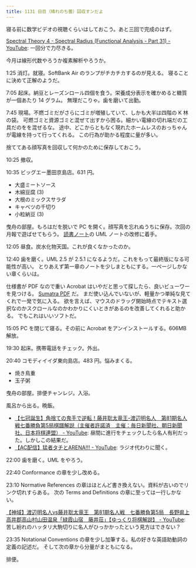 ```yaml
---
title: 1131 日目（晴れのち曇）回収すンだよ
---
```


寝る前に数学ビデオの視聴くらいはしておこう。あと三回で完成のはず。

[Spectral Theory 4 - Spectral Radius (Functional Analysis - Part 31) - YouTube](https://www.youtube.com/watch?v=Jo78YrqN0fg&list=PLBh2i93oe2qsGKDOsuVVw-OCAfprrnGfr&index=31):
一回分で力尽きる。

今月は線形代数やろうか複素解析やろうか。

1:25 消灯。就寝。SoftBank Air のランプがチカチカするのが見える。
寝ることに決めて正解のようだ。

7:05 起床。納豆とレーズンロール四個を食う。栄養成分表示を確かめると糖質が一個あたり 14 グラム。
無理だこりゃ。歯を磨いて出勤。

7:45 現場。不燃ゴミだがさらにゴミが増殖していて、しかも大半は四階の K 林の袋。
可燃ゴミと資源ゴミと混ぜて出すから困る。細かい電線の切れ端だの工具だのをを混ぜるな。
途中、どこからともなく現れたホームレスのおっちゃんが電線を持って行ってくれる。
この行為が助かる程度に量が多い。

捨ててある顔写真を回収して何かのために保存しておこう。

10:25 撤収。

10:35 ビッグエー墨田京島店。631 円。

* 大盛ミートソース
* 木綿豆腐 (3)
* 大根のミックスサラダ
* キャベツの千切り
* 小粒納豆 (3)

曳舟の部屋。もろはだを脱いで PC を開く。顔写真を忘れぬうちに保存。次回の月報で遊ばせてもらう。
[読書ノート][note]の UML ノートの改修に着手。

12:05 昼食。炭水化物天国。これが良くなかったのか。

12:40 歯を磨く。UML 2.5 が 2.5.1 になるようだ。これをもって最終版になる可能性が高い。
とりあえず第一章のノートを少しまともにする。一ページしかない章くらいは。

仕様書が PDF なので重い Acrobat はいやだと思って探したら、良いビューワーを見つける。
[Sumatra PDF](https://www.sumatrapdfreader.org/free-pdf-reader) だ。
まだ使い込んでいないが、軽量かつ単純な見てくれで一発で気に入る。
欲を言えば、マウスのドラッグ開始時点でテキスト選択なのかスクロールなのかわかりにくいときがあるのを改善してくれると助かる。
でもこれはいいソフトだ。

15:05 PC を閉じて寝る。その前に Acrobat をアンインストールする。606MB 解放。

19:30 起床。携帯電話をチェック。外出。

20:40 コモディイイダ東向島店。483 円。悩みまくる。

* 焼き鳥重
* 玉子粥

曳舟の部屋。排便チャンレジ。入浴。

風呂から出る。晩飯。

* [【七冠誕生】角捨ての鬼手で逆転！藤井聡太竜王ｰ渡辺明名人　第81期名人戦七番勝負第5局棋譜解説（主催者許諾済　主催：毎日新聞社、朝日新聞社、日本将棋連盟） - YouTube](https://www.youtube.com/watch?v=96X4v1VrcEk):
  昼間に進行をチェックしたら名人有利だった。しかしこの結果だ。
* [【AC配信】猛者タチとARENA!!! - YouTube](https://www.youtube.com/watch?v=Rr9LuMP1w7k):
  ラジオ代わりに聞く。

22:00 歯を磨く。UML をやろう。

22:40 Conformance の章を少し改める。

23:10 Normative References の章はほとんど書き換えない。資料が古いのでリンク切れすらある。
次の Terms and Definitions の章に至っては一行しかない。

[【神域】渡辺明名人vs藤井聡太竜王　第81期名人戦　七番勝負第5局　長野県上高井郡高山村山田温泉「緑霞山宿　藤井荘」【ゆっくり将棋解説】 - YouTube](https://www.youtube.com/watch?v=CkxpDbXv6sA):
苦し紛れのハッタリ大駒切りに名人がひっかかったという見方はできない？

23:35 Notational Conventions の章を少し加筆する。私の好きな英語助動詞の定義の記述だ。
そして次の章から分量がまともになる。

排便。

[note]: https://showa-yojyo.github.io/notebook/
